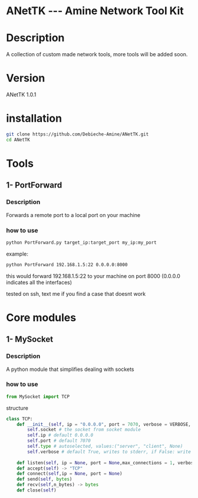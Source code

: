 # ANetTK --- Amine Network Tool Kit
# Description

A collection of custom made network tools, more tools will be added soon.

# Version
ANetTK 1.0.1
# installation
```bash
git clone https://github.com/Debieche-Amine/ANetTK.git
cd ANetTK
```
# Tools
## 1- PortForward
### Description
Forwards a remote port to a local port on your machine

### how to use
```bash
python PortForward.py target_ip:target_port my_ip:my_port
```
 example:
 ```bash
python PortForward 192.168.1.5:22 0.0.0.0:8000
```
this would forward 192.168.1.5:22 to your machine on port 8000  (0.0.0.0 indicates all the interfaces)

tested on ssh, text me if you find a case that doesnt work

# Core modules
## 1- MySocket

### Description
A python module that simplifies dealing with sockets
### how to use
```python
from MySocket import TCP
```
structure
```python
class TCP:
	def __init__(self, ip = "0.0.0.0", port = 7070, verbose = VERBOSE, reuse = REUSE)
		self.socket # the socket from socket module
        self.ip # default 0.0.0.0
        self.port # default 7070
        self.type # autoselected, values:("server", "client", None) 
        self.verbose # default True, writes to stderr, if False: write nothing
        
	def listen(self, ip = None, port = None,max_connections = 1, verbose = True)
	def accept(self) -> "TCP"
	def connect(self,ip = None, port = None)
	def send(self, bytes)
	def recv(self,n_bytes) -> bytes
	def close(self)
```

